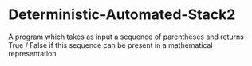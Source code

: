 # Deterministic-Automated-Stack2

A program which takes as input a sequence of parentheses and returns True / False if this sequence can be present in a mathematical representation
